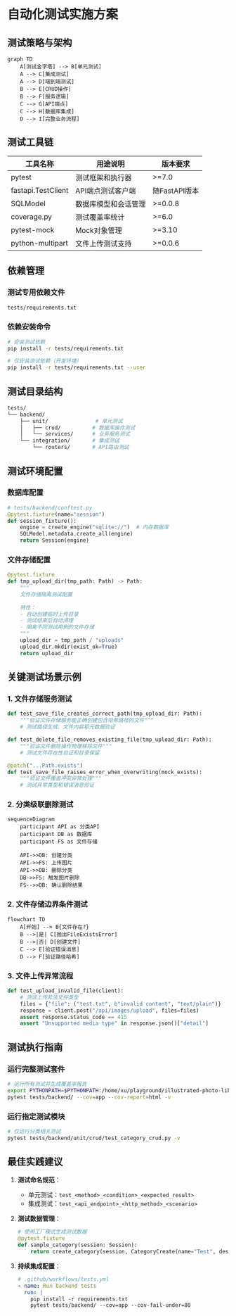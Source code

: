 # 自动化测试实施方案

## 测试策略与架构

```mermaid
graph TD
    A[测试金字塔] --> B[单元测试]
    A --> C[集成测试]
    A --> D[端到端测试]
    B --> E[CRUD操作]
    B --> F[服务逻辑]
    C --> G[API端点]
    C --> H[数据库集成]
    D --> I[完整业务流程]
```

## 测试工具链

| 工具名称             | 用途说明                     | 版本要求   |
|----------------------|----------------------------|-----------|
| pytest               | 测试框架和执行器            | >=7.0     |
| fastapi.TestClient    | API端点测试客户端           | 随FastAPI版本 |
| SQLModel             | 数据库模型和会话管理         | >=0.0.8   |
| coverage.py          | 测试覆盖率统计               | >=6.0     |
| pytest-mock          | Mock对象管理                | >=3.10    |
| python-multipart     | 文件上传测试支持             | >=0.0.6   |

## 依赖管理

### 测试专用依赖文件
```bash
tests/requirements.txt
```

### 依赖安装命令
```bash
# 安装测试依赖
pip install -r tests/requirements.txt

# 仅安装测试依赖（开发环境）
pip install -r tests/requirements.txt --user
```

## 测试目录结构

```bash
tests/
└── backend/
    ├── unit/               # 单元测试
    │   ├── crud/          # 数据库操作测试
    │   └── services/      # 业务服务测试
    └── integration/       # 集成测试
        └── routers/       # API路由测试
```

## 测试环境配置

### 数据库配置
```python
# tests/backend/conftest.py
@pytest.fixture(name="session")
def session_fixture():
    engine = create_engine("sqlite://")  # 内存数据库
    SQLModel.metadata.create_all(engine)
    return Session(engine)
```

### 文件存储配置
```python
@pytest.fixture
def tmp_upload_dir(tmp_path: Path) -> Path:
    """
    文件存储隔离测试配置
    
    特性：
    - 自动创建临时上传目录
    - 测试结束后自动清理
    - 隔离不同测试用例的文件存储
    """
    upload_dir = tmp_path / "uploads"
    upload_dir.mkdir(exist_ok=True)
    return upload_dir
```

## 关键测试场景示例

### 1. 文件存储服务测试
```python
def test_save_file_creates_correct_path(tmp_upload_dir: Path):
    """验证文件存储服务能正确创建包含哈希路径的文件"""
    # 测试路径生成、文件内容和元数据验证

def test_delete_file_removes_existing_file(tmp_upload_dir: Path): 
    """验证文件删除操作物理移除文件"""
    # 测试文件存在性验证和目录保留

@patch("...Path.exists")
def test_save_file_raises_error_when_overwriting(mock_exists):
    """验证文件覆盖冲突异常处理"""
    # 测试异常类型和错误消息验证
```

### 2. 分类级联删除测试
```mermaid
sequenceDiagram
    participant API as 分类API
    participant DB as 数据库
    participant FS as 文件存储
    
    API->>DB: 创建分类
    API->>FS: 上传图片
    API->>DB: 删除分类
    DB->>FS: 触发图片删除
    FS-->>DB: 确认删除结果
```

### 2. 文件存储边界条件测试
```mermaid
flowchart TD
    A[开始] --> B{文件存在?}
    B -->|是| C[抛出FileExistsError]
    B -->|否| D[创建文件]
    C --> E[验证错误消息]
    D --> F[验证路径哈希]
```

### 3. 文件上传异常流程
```python
def test_upload_invalid_file(client):
    # 测试上传非法文件类型
    files = {"file": ("test.txt", b"invalid content", "text/plain")}
    response = client.post("/api/images/upload", files=files)
    assert response.status_code == 415
    assert "Unsupported media type" in response.json()["detail"]
```

## 测试执行指南

### 运行完整测试套件
```bash
# 运行所有测试并生成覆盖率报告
export PYTHONPATH=$PYTHONPATH:/home/xu/playground/illustrated-photo-library
pytest tests/backend/ --cov=app --cov-report=html -v
```

### 运行指定测试模块
```bash
# 仅运行分类相关测试
pytest tests/backend/unit/crud/test_category_crud.py -v
```

## 最佳实践建议

1. **测试命名规范**：
   - 单元测试：`test_<method>_<condition>_<expected_result>`
   - 集成测试：`test_<api_endpoint>_<http_method>_<scenario>`

2. **测试数据管理**：
   ```python
   # 使用工厂模式生成测试数据
   @pytest.fixture
   def sample_category(session: Session):
       return create_category(session, CategoryCreate(name="Test", description="..."))
   ```

3. **持续集成配置**：
   ```yaml
   # .github/workflows/tests.yml
   - name: Run backend tests
     run: |
       pip install -r requirements.txt
       pytest tests/backend/ --cov=app --cov-fail-under=80
